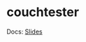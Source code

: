 # couchtester

Docs: [Slides](https://docs.google.com/presentation/d/1oxDPX1XMUwFgROLHTS4jRnp1suZXWdJb63pZfD1LWyQ/edit?usp=sharing)
